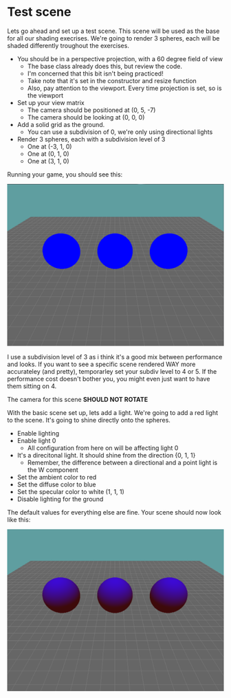 # Test scene

Lets go ahead and set up a test scene. This scene will be used as the base for all our shading execrises. We're going to render 3 spheres, each will be shaded differently troughout the exercises.

* You should be in a perspective projection, with a 60 degree field of view
  * The base class already does this, but review the code. 
  * I'm concerned that this bit isn't being practiced!
  * Take note that it's set in the constructor and resize function
  * Also, pay attention to the viewport. Every time projection is set, so is the viewport
* Set up your view matrix
  * The camera should be positioned at (0, 5, -7)
  * The camera should be looking at (0, 0, 0)
* Add a solid grid as the ground. 
  * You can use a subdivision of 0, we're only using directional lights
* Render 3 spheres, each with a subdivision level of 3
  * One at (-3, 1, 0)
  * One at (0, 1, 0)
  * One at (3, 1, 0)

Running your game, you should see this:

![SHADING1](shading2.png)

I use a subdivision level of 3 as i think it's a good mix between performance and looks. If you want to see a specific scene rendered WAY more accurateley (and pretty), temporarley set your subdiv level to 4 or 5. If the performance cost doesn't bother you, you might even just want to have them sitting on 4.

The camera for this scene __SHOULD NOT ROTATE__

With the basic scene set up, lets add a light. We're going to add a red light to the scene. It's going to shine directly onto the spheres.

* Enable lighting
* Enable light 0 
  * All configuration from here on will be affecting light 0
* It's a direcitonal light. It should shine from the direction {0, 1, 1}
  * Remember, the difference between a directional and a point light is the W component
* Set the ambient color to red
* Set the diffuse color to blue
* Set the specular color to white (1, 1, 1)
* Disable lighting for the ground

The default values for everything else are fine. Your scene should now look like this:

![SHADING2](shading5.png)